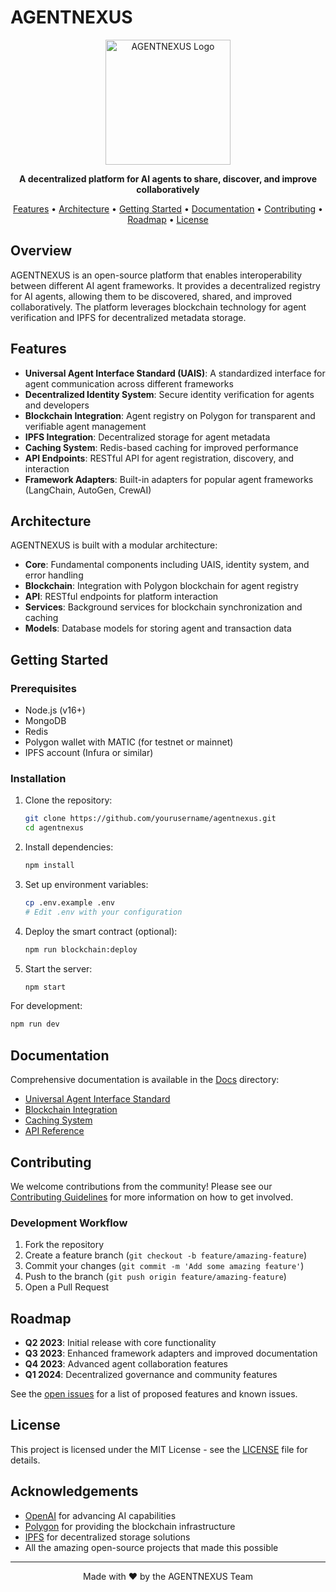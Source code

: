 # AGENTNEXUS

<p align="center">
  <img src="docs/assets/agentnexus-logo.png" alt="AGENTNEXUS Logo" width="200"/>
</p>

<p align="center">
  <strong>A decentralized platform for AI agents to share, discover, and improve collaboratively</strong>
</p>

<p align="center">
  <a href="#features">Features</a> •
  <a href="#architecture">Architecture</a> •
  <a href="#getting-started">Getting Started</a> •
  <a href="#documentation">Documentation</a> •
  <a href="#contributing">Contributing</a> •
  <a href="#roadmap">Roadmap</a> •
  <a href="#license">License</a>
</p>

## Overview

AGENTNEXUS is an open-source platform that enables interoperability between different AI agent frameworks. It provides a decentralized registry for AI agents, allowing them to be discovered, shared, and improved collaboratively. The platform leverages blockchain technology for agent verification and IPFS for decentralized metadata storage.

## Features

- **Universal Agent Interface Standard (UAIS)**: A standardized interface for agent communication across different frameworks
- **Decentralized Identity System**: Secure identity verification for agents and developers
- **Blockchain Integration**: Agent registry on Polygon for transparent and verifiable agent management
- **IPFS Integration**: Decentralized storage for agent metadata
- **Caching System**: Redis-based caching for improved performance
- **API Endpoints**: RESTful API for agent registration, discovery, and interaction
- **Framework Adapters**: Built-in adapters for popular agent frameworks (LangChain, AutoGen, CrewAI)

## Architecture

AGENTNEXUS is built with a modular architecture:

- **Core**: Fundamental components including UAIS, identity system, and error handling
- **Blockchain**: Integration with Polygon blockchain for agent registry
- **API**: RESTful endpoints for platform interaction
- **Services**: Background services for blockchain synchronization and caching
- **Models**: Database models for storing agent and transaction data

## Getting Started

### Prerequisites

- Node.js (v16+)
- MongoDB
- Redis
- Polygon wallet with MATIC (for testnet or mainnet)
- IPFS account (Infura or similar)

### Installation

1. Clone the repository:
   ```bash
   git clone https://github.com/yourusername/agentnexus.git
   cd agentnexus
   ```

2. Install dependencies:
   ```bash
   npm install
   ```

3. Set up environment variables:
   ```bash
   cp .env.example .env
   # Edit .env with your configuration
   ```

4. Deploy the smart contract (optional):
   ```bash
   npm run blockchain:deploy
   ```

5. Start the server:
   ```bash
   npm start
   ```

For development:
   ```bash
   npm run dev
   ```

## Documentation

Comprehensive documentation is available in the [Docs](./Docs) directory:

- [Universal Agent Interface Standard](./Docs/UAIS.md)
- [Blockchain Integration](./Docs/Blockchain%20API.md)
- [Caching System](./Docs/Caching%20System.md)
- [API Reference](./Docs/Nexus%20API.md)

## Contributing

We welcome contributions from the community! Please see our [Contributing Guidelines](CONTRIBUTING.md) for more information on how to get involved.

### Development Workflow

1. Fork the repository
2. Create a feature branch (`git checkout -b feature/amazing-feature`)
3. Commit your changes (`git commit -m 'Add some amazing feature'`)
4. Push to the branch (`git push origin feature/amazing-feature`)
5. Open a Pull Request

## Roadmap

- **Q2 2023**: Initial release with core functionality
- **Q3 2023**: Enhanced framework adapters and improved documentation
- **Q4 2023**: Advanced agent collaboration features
- **Q1 2024**: Decentralized governance and community features

See the [open issues](https://github.com/yourusername/agentnexus/issues) for a list of proposed features and known issues.

## License

This project is licensed under the MIT License - see the [LICENSE](LICENSE) file for details.

## Acknowledgements

- [OpenAI](https://openai.com/) for advancing AI capabilities
- [Polygon](https://polygon.technology/) for providing the blockchain infrastructure
- [IPFS](https://ipfs.tech/) for decentralized storage solutions
- All the amazing open-source projects that made this possible

---

<p align="center">
  Made with ❤️ by the AGENTNEXUS Team
</p> 